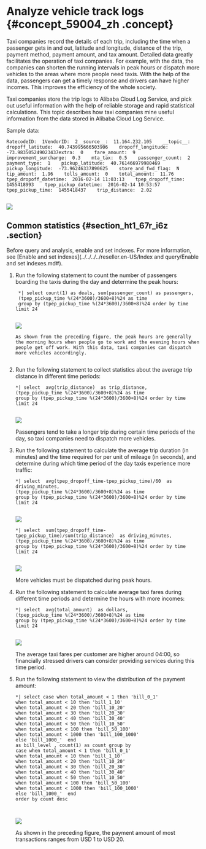 # Analyze vehicle track logs {#concept_59004_zh .concept}

Taxi companies record the details of each trip, including the time when a passenger gets in and out, latitude and longitude, distance of the trip, payment method, payment amount, and tax amount. Detailed data greatly facilitates the operation of taxi companies. For example, with the data, the companies can shorten the running intervals in peak hours or dispatch more vehicles to the areas where more people need taxis. With the help of the data, passengers can get a timely response and drivers can have higher incomes. This improves the efficiency of the whole society.

Taxi companies store the trip logs to Alibaba Cloud Log Service, and pick out useful information with the help of reliable storage and rapid statistical calculations. This topic describes how taxi companies mine useful information from the data stored in Alibaba Cloud Log Service.

Sample data:

``` {#codeblock_nba_8kk_2uh}
RatecodeID:  1VendorID:  2__source__:  11.164.232.105    __topic__:  dropoff_latitude:  40.743995666503906    dropoff_longitude:  -73.983505249023437extra:  0    fare_amount:  9    improvement_surcharge:  0.3    mta_tax:  0.5    passenger_count:  2    payment_type:  1    pickup_latitude:  40.761466979980469    pickup_longitude:  -73.96246337890625    store_and_fwd_flag:  N    tip_amount:  1.96    tolls_amount:  0    total_amount:  11.76    tpep_dropoff_datetime:  2016-02-14 11:03:13    tpep_dropoff_time:  1455418993    tpep_pickup_datetime:  2016-02-14 10:53:57    tpep_pickup_time:  1455418437    trip_distance:  2.02
		
```

![](http://static-aliyun-doc.oss-cn-hangzhou.aliyuncs.com/assets/img/13208/156894042632455_en-US.png)

## Common statistics {#section_ht1_67r_i6z .section}

Before query and analysis, enable and set indexes. For more information, see [Enable and set indexes](../../../../reseller.en-US/Index and query/Enable and set indexes.md#).

1.  Run the following statement to count the number of passengers boarding the taxis during the day and determine the peak hours:

    ``` {#codeblock_kwg_gkx_mrp}
     *| select count(1) as deals, sum(passenger_count) as passengers,    
     (tpep_pickup_time %(24*3600)/3600+8)%24 as time        
     group by (tpep_pickup_time %(24*3600)/3600+8)%24 order by time limit 24
    					
    ```

    ![](http://static-aliyun-doc.oss-cn-hangzhou.aliyuncs.com/assets/img/13208/156894042632456_en-US.png)

    ``` {#codeblock_4f8_xir_bwq}
    As shown from the preceding figure, the peak hours are generally the morning hours when people go to work and the evening hours when people get off work. With this data, taxi companies can dispatch more vehicles accordingly.
    					
    ```

2.  Run the following statement to collect statistics about the average trip distance in different time periods:

    ``` {#codeblock_370_jbl_7vv}
    *| select  avg(trip_distance)  as trip_distance, 
    (tpep_pickup_time %(24*3600)/3600+8)%24 as time         
    group by (tpep_pickup_time %(24*3600)/3600+8)%24 order by time limit 24
    					
    ```

    ![](http://static-aliyun-doc.oss-cn-hangzhou.aliyuncs.com/assets/img/13208/156894042632457_en-US.png)

    Passengers tend to take a longer trip during certain time periods of the day, so taxi companies need to dispatch more vehicles.

3.  Run the following statement to calculate the average trip duration \(in minutes\) and the time required for per unit of mileage \(in seconds\), and determine during which time period of the day taxis experience more traffic:

    ``` {#codeblock_k5v_d79_jjd}
    *| select  avg(tpep_dropoff_time-tpep_pickup_time)/60  as driving_minutes, 
    (tpep_pickup_time %(24*3600)/3600+8)%24 as time  
    group by (tpep_pickup_time %(24*3600)/3600+8)%24 order by time limit 24
    					
    ```

    ![](http://static-aliyun-doc.oss-cn-hangzhou.aliyuncs.com/assets/img/13208/156894042632458_en-US.png)

    ``` {#codeblock_zfv_vo7_heb}
    *| select  sum(tpep_dropoff_time-tpep_pickup_time)/sum(trip_distance)  as driving_minutes, 
    (tpep_pickup_time %(24*3600)/3600+8)%24 as time        
    group by (tpep_pickup_time %(24*3600)/3600+8)%24 order by time limit 24
    					
    ```

    ![](http://static-aliyun-doc.oss-cn-hangzhou.aliyuncs.com/assets/img/13208/156894042632459_en-US.png)

    More vehicles must be dispatched during peak hours.

4.  Run the following statement to calculate average taxi fares during different time periods and determine the hours with more incomes:

    ``` {#codeblock_9fu_zwh_6zs}
    *| select  avg(total_amount)  as dollars, 
    (tpep_pickup_time %(24*3600)/3600+8)%24 as time 
    group by (tpep_pickup_time %(24*3600)/3600+8)%24 order by time limit 24
    					
    ```

    ![](http://static-aliyun-doc.oss-cn-hangzhou.aliyuncs.com/assets/img/13208/156894042732460_en-US.png)

    The average taxi fares per customer are higher around 04:00, so financially stressed drivers can consider providing services during this time period.

5.  Run the following statement to view the distribution of the payment amount:

    ``` {#codeblock_gnw_hvk_66u}
    *| select case when total_amount < 1 then 'bill_0_1'  
    when total_amount < 10 then 'bill_1_10' 
    when total_amount < 20 then 'bill_10_20' 
    when total_amount < 30 then 'bill_20_30' 
    when total_amount < 40 then 'bill_30_40' 
    when total_amount < 50 then 'bill_10_50' 
    when total_amount < 100 then 'bill_50_100' 
    when total_amount < 1000 then 'bill_100_1000' 
    else 'bill_1000_'  end 
    as bill_level , count(1) as count group by 
    case when total_amount < 1 then 'bill_0_1'
    when total_amount < 10 then 'bill_1_10' 
    when total_amount < 20 then 'bill_10_20' 
    when total_amount < 30 then 'bill_20_30' 
    when total_amount < 40 then 'bill_30_40' 
    when total_amount < 50 then 'bill_10_50' 
    when total_amount < 100 then 'bill_50_100' 
    when total_amount < 1000 then 'bill_100_1000' 
    else 'bill_1000_'  end 
    order by count desc 
    
    					
    ```

    ![](http://static-aliyun-doc.oss-cn-hangzhou.aliyuncs.com/assets/img/13208/156894042732461_en-US.png)

    As shown in the preceding figure, the payment amount of most transactions ranges from USD 1 to USD 20.


